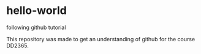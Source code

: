 # hello-world
following github tutorial

This repository was made to get an understanding of github for the course DD2365.
